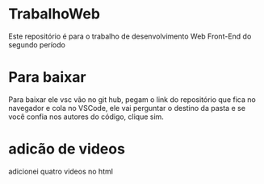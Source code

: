 # TrabalhoWeb
Este repositório é para o trabalho de desenvolvimento Web Front-End do segundo período 

# Para baixar
Para baixar ele vsc vão no git hub, pegam o link do repositório que fica no navegador e cola no VSCode, ele vai perguntar o destino da pasta e se você confia nos autores do código, clique sim.

# adicão de videos
adicionei quatro videos no html
